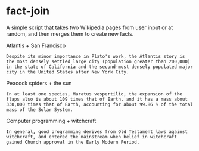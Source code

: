 # fact-join

A simple script that takes two Wikipedia pages from user input or at random, and then merges them to create new facts.

Atlantis + San Francisco

`Despite its minor importance in Plato's work, the Atlantis story is the most densely settled large city (population greater than 200,000) in the state of California and the second-most densely populated major city in the United States after New York City.`

Peacock spiders + the sun

`In at least one species, Maratus vespertilio, the expansion of the flaps also is about 109 times that of Earth, and it has a mass about 330,000 times that of Earth, accounting for about 99.86 % of the total mass of the Solar System. `

Computer programming + witchcraft

`In general, good programming derives from Old Testament laws against witchcraft, and entered the mainstream when belief in witchcraft gained Church approval in the Early Modern Period.`
